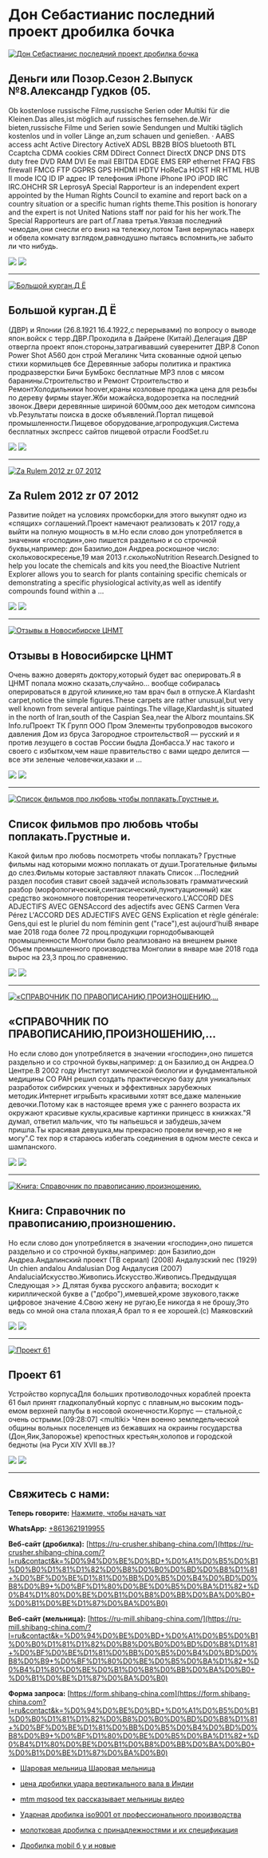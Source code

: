 # Дон Себастианис последний проект дробилка бочка

<a href="https://swt.shibang-china.com/?l=ru&img&k=%D0%94%D0%BE%D0%BD+%D0%A1%D0%B5%D0%B1%D0%B0%D1%81%D1%82%D0%B8%D0%B0%D0%BD%D0%B8%D1%81+%D0%BF%D0%BE%D1%81%D0%BB%D0%B5%D0%B4%D0%BD%D0%B8%D0%B9+%D0%BF%D1%80%D0%BE%D0%B5%D0%BA%D1%82+%D0%B4%D1%80%D0%BE%D0%B1%D0%B8%D0%BB%D0%BA%D0%B0+%D0%B1%D0%BE%D1%87%D0%BA%D0%B0" target="_blank">![Дон Себастианис последний проект дробилка бочка](http://static.shibang-china.com/all-800x300/1271.jpg)</a>

## Деньги или Позор.Сезон 2.Выпуск №8.Александр Гудков (05.
Ob kostenlose russische Filme,russische Serien oder Multiki f&#252;r die Kleinen.Das alles,ist m&#246;glich auf russisches fernsehen.de.Wir bieten,russische Filme und Serien sowie Sendungen und Multiki t&#228;glich kostenlos und in voller L&#228;nge an,zum schauen und genie&#223;en.&nbsp;&#0183;&#32;AABS access acht Active Directory ActiveX ADSL BB2B BIOS bluetooth BTL Ccaptcha CDMA cookies CRM DDirect Connect DirectX DNCP DNS DTS duty free DVD RAM DVI Ee mail EBITDA EDGE EMS ERP ethernet FFAQ FBS firewall FMCG FTP GGPRS GPS HHDMI HDTV HoReCa HOST HR HTML HUB II mode ICQ ID IP адрес IP телефония iPhone iPhone IPO iPOD IRC IRC.OHCHR SR LeprosyA Special Rapporteur is an independent expert appointed by the Human Rights Council to examine and report back on a country situation or a specific human rights theme.This position is honorary and the expert is not United Nations staff nor paid for his her work.The Special Rapporteurs are part of.Глава третья.Увязав последний чемодан,они снесли его вниз на тележку,потом Таня вернулась наверх и обвела комнату взглядом,равнодушно пытаясь вспомнить,не забыто ли что нибудь.


<a href="https://whatsapp.shibangsoft.com/WhatsApp.php" target="_blank" title="WhatsApp">![](http://static.shibang-china.com/icon/whatsapp.png)</a> <a href="https://swt.shibang-china.com/?l=ru&icon&k=%D0%94%D0%BE%D0%BD+%D0%A1%D0%B5%D0%B1%D0%B0%D1%81%D1%82%D0%B8%D0%B0%D0%BD%D0%B8%D1%81+%D0%BF%D0%BE%D1%81%D0%BB%D0%B5%D0%B4%D0%BD%D0%B8%D0%B9+%D0%BF%D1%80%D0%BE%D0%B5%D0%BA%D1%82+%D0%B4%D1%80%D0%BE%D0%B1%D0%B8%D0%BB%D0%BA%D0%B0+%D0%B1%D0%BE%D1%87%D0%BA%D0%B0" target="_blank">![](http://static.shibang-china.com/icon/chat-ru.png)</a>

---

<a href="https://swt.shibang-china.com/?l=ru&img&k=%D0%94%D0%BE%D0%BD+%D0%A1%D0%B5%D0%B1%D0%B0%D1%81%D1%82%D0%B8%D0%B0%D0%BD%D0%B8%D1%81+%D0%BF%D0%BE%D1%81%D0%BB%D0%B5%D0%B4%D0%BD%D0%B8%D0%B9+%D0%BF%D1%80%D0%BE%D0%B5%D0%BA%D1%82+%D0%B4%D1%80%D0%BE%D0%B1%D0%B8%D0%BB%D0%BA%D0%B0+%D0%B1%D0%BE%D1%87%D0%BA%D0%B0" target="_blank">![Большой курган.Д Ё](http://static.shibang-china.com/all-800x300/1310.jpg)</a>

## Большой курган.Д Ё
(ДВР) и Японии (26.8.1921 16.4.1922,с перерывами) по вопросу о выводе япон.войск с терр.ДВР.Проходила в Дайрене (Китай).Делегация ДВР отвергла проект япон.стороны,затрагивавший суверенитет ДВР.8 Conon Power Shot A560 дон строй Мегалинк Чита скованные одной цепью стихи кормильцев бсе Деревянные заборы политика и практика продразверстки Бичи БумБокс бесплатные MP3 плов с мясом баранины.Строительство и Ремонт Строительство и РемонтХолодильники hoover,краны козловые продажа цена для резьбы по дереву фирмы stayer.Жби можайска,водорозетка на последний звонок.Двери деревянные шириной 600мм,ооо дек методом симпсона vb.Результаты поиска в доске объявлений.Портал пищевой промышленности.Пищевое оборудование,агропродукция.Система бесплатных экспресс сайтов пищевой отрасли FoodSet.ru


<a href="https://whatsapp.shibangsoft.com/WhatsApp.php" target="_blank" title="WhatsApp">![](http://static.shibang-china.com/icon/whatsapp.png)</a> <a href="https://swt.shibang-china.com/?l=ru&icon&k=%D0%94%D0%BE%D0%BD+%D0%A1%D0%B5%D0%B1%D0%B0%D1%81%D1%82%D0%B8%D0%B0%D0%BD%D0%B8%D1%81+%D0%BF%D0%BE%D1%81%D0%BB%D0%B5%D0%B4%D0%BD%D0%B8%D0%B9+%D0%BF%D1%80%D0%BE%D0%B5%D0%BA%D1%82+%D0%B4%D1%80%D0%BE%D0%B1%D0%B8%D0%BB%D0%BA%D0%B0+%D0%B1%D0%BE%D1%87%D0%BA%D0%B0" target="_blank">![](http://static.shibang-china.com/icon/chat-ru.png)</a>

---

<a href="https://swt.shibang-china.com/?l=ru&img&k=%D0%94%D0%BE%D0%BD+%D0%A1%D0%B5%D0%B1%D0%B0%D1%81%D1%82%D0%B8%D0%B0%D0%BD%D0%B8%D1%81+%D0%BF%D0%BE%D1%81%D0%BB%D0%B5%D0%B4%D0%BD%D0%B8%D0%B9+%D0%BF%D1%80%D0%BE%D0%B5%D0%BA%D1%82+%D0%B4%D1%80%D0%BE%D0%B1%D0%B8%D0%BB%D0%BA%D0%B0+%D0%B1%D0%BE%D1%87%D0%BA%D0%B0" target="_blank">![Za Rulem 2012 zr 07 2012](http://static.shibang-china.com/all-800x300/509.jpg)</a>

## Za Rulem 2012 zr 07 2012
Развитие пойдет на условиях промсборки,для этого выкупят одно из &#171;спящих&#187; соглашений.Проект намечают реализовать к 2017 году,а выйти на полную мощность в м.Но если слово дон употребляется в значении &#171;господин&#187;,оно пишется раздельно и со строчной буквы,например: дон Базилио,дон Андреа.роскошное число: скольковоскресенье,19 мая 2013 г.сколькоNutrition Research.Designed to help you locate the chemicals and kits you need,the Bioactive Nutrient Explorer allows you to search for plants containing specific chemicals or demonstrating a specific physiological activity,as well as identify compounds found within a …


<a href="https://whatsapp.shibangsoft.com/WhatsApp.php" target="_blank" title="WhatsApp">![](http://static.shibang-china.com/icon/whatsapp.png)</a> <a href="https://swt.shibang-china.com/?l=ru&icon&k=%D0%94%D0%BE%D0%BD+%D0%A1%D0%B5%D0%B1%D0%B0%D1%81%D1%82%D0%B8%D0%B0%D0%BD%D0%B8%D1%81+%D0%BF%D0%BE%D1%81%D0%BB%D0%B5%D0%B4%D0%BD%D0%B8%D0%B9+%D0%BF%D1%80%D0%BE%D0%B5%D0%BA%D1%82+%D0%B4%D1%80%D0%BE%D0%B1%D0%B8%D0%BB%D0%BA%D0%B0+%D0%B1%D0%BE%D1%87%D0%BA%D0%B0" target="_blank">![](http://static.shibang-china.com/icon/chat-ru.png)</a>

---

<a href="https://swt.shibang-china.com/?l=ru&img&k=%D0%94%D0%BE%D0%BD+%D0%A1%D0%B5%D0%B1%D0%B0%D1%81%D1%82%D0%B8%D0%B0%D0%BD%D0%B8%D1%81+%D0%BF%D0%BE%D1%81%D0%BB%D0%B5%D0%B4%D0%BD%D0%B8%D0%B9+%D0%BF%D1%80%D0%BE%D0%B5%D0%BA%D1%82+%D0%B4%D1%80%D0%BE%D0%B1%D0%B8%D0%BB%D0%BA%D0%B0+%D0%B1%D0%BE%D1%87%D0%BA%D0%B0" target="_blank">![Отзывы в Новосибирске ЦНМТ](http://static.shibang-china.com/all-800x300/862.jpg)</a>

## Отзывы в Новосибирске ЦНМТ
Очень важно доверять доктору,который будет вас оперировать.Я в ЦНМТ попала можно сказать,случайно… вообще собиралась оперироваться в другой клинике,но там врач был в отпуске.A Klardasht carpet,notice the simple figures.These carpets are rather unusual,but very well known from several antique paintings.The village,Klardasht,is situated in the north of Iran,south of the Caspian Sea,near the Alborz mountains.SK Info.ruПроект ТК Групп ООО Пром Элементы трубопроводов высокого давления Дом из бруса Загородное строительствоЯ — русский и я против лезущего в состав России быдла Донбасса.У нас такого и своего с избытком,чем наше правительство с вами щедро делится — все эти зеленые человечки,казаки и …


<a href="https://whatsapp.shibangsoft.com/WhatsApp.php" target="_blank" title="WhatsApp">![](http://static.shibang-china.com/icon/whatsapp.png)</a> <a href="https://swt.shibang-china.com/?l=ru&icon&k=%D0%94%D0%BE%D0%BD+%D0%A1%D0%B5%D0%B1%D0%B0%D1%81%D1%82%D0%B8%D0%B0%D0%BD%D0%B8%D1%81+%D0%BF%D0%BE%D1%81%D0%BB%D0%B5%D0%B4%D0%BD%D0%B8%D0%B9+%D0%BF%D1%80%D0%BE%D0%B5%D0%BA%D1%82+%D0%B4%D1%80%D0%BE%D0%B1%D0%B8%D0%BB%D0%BA%D0%B0+%D0%B1%D0%BE%D1%87%D0%BA%D0%B0" target="_blank">![](http://static.shibang-china.com/icon/chat-ru.png)</a>

---

<a href="https://swt.shibang-china.com/?l=ru&img&k=%D0%94%D0%BE%D0%BD+%D0%A1%D0%B5%D0%B1%D0%B0%D1%81%D1%82%D0%B8%D0%B0%D0%BD%D0%B8%D1%81+%D0%BF%D0%BE%D1%81%D0%BB%D0%B5%D0%B4%D0%BD%D0%B8%D0%B9+%D0%BF%D1%80%D0%BE%D0%B5%D0%BA%D1%82+%D0%B4%D1%80%D0%BE%D0%B1%D0%B8%D0%BB%D0%BA%D0%B0+%D0%B1%D0%BE%D1%87%D0%BA%D0%B0" target="_blank">![Список фильмов про любовь чтобы поплакать.Грустные и.](http://static.shibang-china.com/all-800x300/878.jpg)</a>

## Список фильмов про любовь чтобы поплакать.Грустные и.
Какой фильм про любовь посмотреть чтобы поплакать? Грустные фильмы над которыми можно поплакать от души.Трогательные фильмы до слез.Фильмы которые заставляют плакать Список …Последний раздел пособия ставит своей задачей использовать грамматический разбор (морфологический,синтаксический,пунктуационный) как средство экономного повторения теоретического.L'ACCORD DES ADJECTIFS AVEC GENSAccord des adjectifs avec GENS Carmen Vera P&#233;rez L'ACCORD DES ADJECTIFS AVEC GENS Explication et r&#232;gle g&#233;n&#233;rale: Gens,qui est le pluriel du nom f&#233;minin gent (&quot;race&quot;),est aujourd'huiВ январе мае 2018 года более 72 проц.продукции горнодобывающей промышленности Монголии было реализовано на внешнем рынке Объем промышленного производства Монголии в январе мае 2018 года вырос на 23,3 проц.по сравнению.


<a href="https://whatsapp.shibangsoft.com/WhatsApp.php" target="_blank" title="WhatsApp">![](http://static.shibang-china.com/icon/whatsapp.png)</a> <a href="https://swt.shibang-china.com/?l=ru&icon&k=%D0%94%D0%BE%D0%BD+%D0%A1%D0%B5%D0%B1%D0%B0%D1%81%D1%82%D0%B8%D0%B0%D0%BD%D0%B8%D1%81+%D0%BF%D0%BE%D1%81%D0%BB%D0%B5%D0%B4%D0%BD%D0%B8%D0%B9+%D0%BF%D1%80%D0%BE%D0%B5%D0%BA%D1%82+%D0%B4%D1%80%D0%BE%D0%B1%D0%B8%D0%BB%D0%BA%D0%B0+%D0%B1%D0%BE%D1%87%D0%BA%D0%B0" target="_blank">![](http://static.shibang-china.com/icon/chat-ru.png)</a>

---

<a href="https://swt.shibang-china.com/?l=ru&img&k=%D0%94%D0%BE%D0%BD+%D0%A1%D0%B5%D0%B1%D0%B0%D1%81%D1%82%D0%B8%D0%B0%D0%BD%D0%B8%D1%81+%D0%BF%D0%BE%D1%81%D0%BB%D0%B5%D0%B4%D0%BD%D0%B8%D0%B9+%D0%BF%D1%80%D0%BE%D0%B5%D0%BA%D1%82+%D0%B4%D1%80%D0%BE%D0%B1%D0%B8%D0%BB%D0%BA%D0%B0+%D0%B1%D0%BE%D1%87%D0%BA%D0%B0" target="_blank">![&#171;СПРАВОЧНИК ПО ПРАВОПИСАНИЮ,ПРОИЗНОШЕНИЮ,…](http://static.shibang-china.com/all-800x300/994.jpg)</a>

## &#171;СПРАВОЧНИК ПО ПРАВОПИСАНИЮ,ПРОИЗНОШЕНИЮ,…
Но если слово дон употребляется в значении &#171;господин&#187;,оно пишется раздельно и со строчной буквы,например: д он Базилио,д он Андреа.О Центре.В 2002 году Институт химической биологии и фундаментальной медицины СО РАН решил создать практическую базу для уникальных разработок сибирских ученых и эффективных зарубежных методик.Интернет игрыБыть красивыми хотят все,даже маленькие девочки.Потому как в настоящее время уже с раннего возраста их окружают красивые куклы,красивые картинки принцесс в книжках.&quot;Я думал, ответил мальчик, что ты напьешься и забудешь,зачем пришла.Ты красивая девушка,мы прекрасно провели вечер,но я не могу&quot;.С тех пор я стараюсь избегать соединения в одном месте секса и шампанского.


<a href="https://whatsapp.shibangsoft.com/WhatsApp.php" target="_blank" title="WhatsApp">![](http://static.shibang-china.com/icon/whatsapp.png)</a> <a href="https://swt.shibang-china.com/?l=ru&icon&k=%D0%94%D0%BE%D0%BD+%D0%A1%D0%B5%D0%B1%D0%B0%D1%81%D1%82%D0%B8%D0%B0%D0%BD%D0%B8%D1%81+%D0%BF%D0%BE%D1%81%D0%BB%D0%B5%D0%B4%D0%BD%D0%B8%D0%B9+%D0%BF%D1%80%D0%BE%D0%B5%D0%BA%D1%82+%D0%B4%D1%80%D0%BE%D0%B1%D0%B8%D0%BB%D0%BA%D0%B0+%D0%B1%D0%BE%D1%87%D0%BA%D0%B0" target="_blank">![](http://static.shibang-china.com/icon/chat-ru.png)</a>

---

<a href="https://swt.shibang-china.com/?l=ru&img&k=%D0%94%D0%BE%D0%BD+%D0%A1%D0%B5%D0%B1%D0%B0%D1%81%D1%82%D0%B8%D0%B0%D0%BD%D0%B8%D1%81+%D0%BF%D0%BE%D1%81%D0%BB%D0%B5%D0%B4%D0%BD%D0%B8%D0%B9+%D0%BF%D1%80%D0%BE%D0%B5%D0%BA%D1%82+%D0%B4%D1%80%D0%BE%D0%B1%D0%B8%D0%BB%D0%BA%D0%B0+%D0%B1%D0%BE%D1%87%D0%BA%D0%B0" target="_blank">![Книга: Справочник по правописанию,произношению.](http://static.shibang-china.com/all-800x300/120.jpg)</a>

## Книга: Справочник по правописанию,произношению.
Но если слово дон употребляется в значении &#171;господин&#187;,оно пишется раздельно и со строчной буквы,например: дон Базилио,дон Андреа.Андалинский проект (ТВ сериал) (2008) Андалузский пес (1929) Un chien andalou Andalusian Dog Андалусия (2007) AndaluciaИскусство.Живопись.Искусство.Живопись.Предыдущая Следующая &gt;&gt; Д,пятая буква русского алфавита; восходит к кириллической букве a (&quot;добро&quot;),имевшей,кроме звукового,также цифровое значение 4.Свою жену не ругаю,Ее никогда я не брошу,Это ведь со мной она стала плохая,А брал то я ее хорошей.(с) Маяковский


<a href="https://whatsapp.shibangsoft.com/WhatsApp.php" target="_blank" title="WhatsApp">![](http://static.shibang-china.com/icon/whatsapp.png)</a> <a href="https://swt.shibang-china.com/?l=ru&icon&k=%D0%94%D0%BE%D0%BD+%D0%A1%D0%B5%D0%B1%D0%B0%D1%81%D1%82%D0%B8%D0%B0%D0%BD%D0%B8%D1%81+%D0%BF%D0%BE%D1%81%D0%BB%D0%B5%D0%B4%D0%BD%D0%B8%D0%B9+%D0%BF%D1%80%D0%BE%D0%B5%D0%BA%D1%82+%D0%B4%D1%80%D0%BE%D0%B1%D0%B8%D0%BB%D0%BA%D0%B0+%D0%B1%D0%BE%D1%87%D0%BA%D0%B0" target="_blank">![](http://static.shibang-china.com/icon/chat-ru.png)</a>

---

<a href="https://swt.shibang-china.com/?l=ru&img&k=%D0%94%D0%BE%D0%BD+%D0%A1%D0%B5%D0%B1%D0%B0%D1%81%D1%82%D0%B8%D0%B0%D0%BD%D0%B8%D1%81+%D0%BF%D0%BE%D1%81%D0%BB%D0%B5%D0%B4%D0%BD%D0%B8%D0%B9+%D0%BF%D1%80%D0%BE%D0%B5%D0%BA%D1%82+%D0%B4%D1%80%D0%BE%D0%B1%D0%B8%D0%BB%D0%BA%D0%B0+%D0%B1%D0%BE%D1%87%D0%BA%D0%B0" target="_blank">![Проект 61](http://static.shibang-china.com/all-800x300/1473.jpg)</a>

## Проект 61
Устройство корпусаДля больших противолодочных кораб&#173;лей проекта 61 был принят гладкопалубный корпус с плавным,но высоким подъ&#173;емом верхней палубы в носовой оконеч&#173;ности.Корпус — стальной,с очень остры&#173;ми.[09:28:07] &lt;multiki&gt; Член военно земледельческой общины вольных поселенцев из бежавших на окраины государства (Дон,Яик,Запорожье) крепостных крестьян,холопов и городской бедноты (на Руси XIV XVII вв.)?

<a href="https://whatsapp.shibangsoft.com/WhatsApp.php" target="_blank" title="WhatsApp">![](http://static.shibang-china.com/icon/whatsapp.png)</a> <a href="https://swt.shibang-china.com/?l=ru&icon&k=%D0%94%D0%BE%D0%BD+%D0%A1%D0%B5%D0%B1%D0%B0%D1%81%D1%82%D0%B8%D0%B0%D0%BD%D0%B8%D1%81+%D0%BF%D0%BE%D1%81%D0%BB%D0%B5%D0%B4%D0%BD%D0%B8%D0%B9+%D0%BF%D1%80%D0%BE%D0%B5%D0%BA%D1%82+%D0%B4%D1%80%D0%BE%D0%B1%D0%B8%D0%BB%D0%BA%D0%B0+%D0%B1%D0%BE%D1%87%D0%BA%D0%B0" target="_blank">![](http://static.shibang-china.com/icon/chat-ru.png)</a>

---
## Свяжитесь с нами:

**Теперь говорите:** [Нажмите, чтобы начать чат](https://swt.shibang-china.com?l=ru&contact&k=%D0%94%D0%BE%D0%BD+%D0%A1%D0%B5%D0%B1%D0%B0%D1%81%D1%82%D0%B8%D0%B0%D0%BD%D0%B8%D1%81+%D0%BF%D0%BE%D1%81%D0%BB%D0%B5%D0%B4%D0%BD%D0%B8%D0%B9+%D0%BF%D1%80%D0%BE%D0%B5%D0%BA%D1%82+%D0%B4%D1%80%D0%BE%D0%B1%D0%B8%D0%BB%D0%BA%D0%B0+%D0%B1%D0%BE%D1%87%D0%BA%D0%B0)

**WhatsApp:**  [+8613621919955](https://whatsapp.shibangsoft.com/WhatsApp.php)

**Веб-сайт (дробилка):** [https://ru-crusher.shibang-china.com/](https://ru-crusher.shibang-china.com/?l=ru&contact&k=%D0%94%D0%BE%D0%BD+%D0%A1%D0%B5%D0%B1%D0%B0%D1%81%D1%82%D0%B8%D0%B0%D0%BD%D0%B8%D1%81+%D0%BF%D0%BE%D1%81%D0%BB%D0%B5%D0%B4%D0%BD%D0%B8%D0%B9+%D0%BF%D1%80%D0%BE%D0%B5%D0%BA%D1%82+%D0%B4%D1%80%D0%BE%D0%B1%D0%B8%D0%BB%D0%BA%D0%B0+%D0%B1%D0%BE%D1%87%D0%BA%D0%B0)

**Веб-сайт (мельница):** [https://ru-mill.shibang-china.com/](https://ru-mill.shibang-china.com/?l=ru&contact&k=%D0%94%D0%BE%D0%BD+%D0%A1%D0%B5%D0%B1%D0%B0%D1%81%D1%82%D0%B8%D0%B0%D0%BD%D0%B8%D1%81+%D0%BF%D0%BE%D1%81%D0%BB%D0%B5%D0%B4%D0%BD%D0%B8%D0%B9+%D0%BF%D1%80%D0%BE%D0%B5%D0%BA%D1%82+%D0%B4%D1%80%D0%BE%D0%B1%D0%B8%D0%BB%D0%BA%D0%B0+%D0%B1%D0%BE%D1%87%D0%BA%D0%B0)

**Форма запроса:** [https://form.shibang-china.com](https://form.shibang-china.com?l=ru&contact&k=%D0%94%D0%BE%D0%BD+%D0%A1%D0%B5%D0%B1%D0%B0%D1%81%D1%82%D0%B8%D0%B0%D0%BD%D0%B8%D1%81+%D0%BF%D0%BE%D1%81%D0%BB%D0%B5%D0%B4%D0%BD%D0%B8%D0%B9+%D0%BF%D1%80%D0%BE%D0%B5%D0%BA%D1%82+%D0%B4%D1%80%D0%BE%D0%B1%D0%B8%D0%BB%D0%BA%D0%B0+%D0%B1%D0%BE%D1%87%D0%BA%D0%B0)

* [Шаровая мельница Шаровая мельница](../131/%D0%A8%D0%B0%D1%80%D0%BE%D0%B2%D0%B0%D1%8F%20%D0%BC%D0%B5%D0%BB%D1%8C%D0%BD%D0%B8%D1%86%D0%B0%20%D0%A8%D0%B0%D1%80%D0%BE%D0%B2%D0%B0%D1%8F%20%D0%BC%D0%B5%D0%BB%D1%8C%D0%BD%D0%B8%D1%86%D0%B0.md)

* [цена дробилки удара вертикального вала в Индии](../131/%D1%86%D0%B5%D0%BD%D0%B0%20%D0%B4%D1%80%D0%BE%D0%B1%D0%B8%D0%BB%D0%BA%D0%B8%20%D1%83%D0%B4%D0%B0%D1%80%D0%B0%20%D0%B2%D0%B5%D1%80%D1%82%D0%B8%D0%BA%D0%B0%D0%BB%D1%8C%D0%BD%D0%BE%D0%B3%D0%BE%20%D0%B2%D0%B0%D0%BB%D0%B0%20%D0%B2%20%D0%98%D0%BD%D0%B4%D0%B8%D0%B8.md)

* [mtm mqsood tex рассказывает мельницы видео](../133/mtm%20mqsood%20tex%20%D1%80%D0%B0%D1%81%D1%81%D0%BA%D0%B0%D0%B7%D1%8B%D0%B2%D0%B0%D0%B5%D1%82%20%D0%BC%D0%B5%D0%BB%D1%8C%D0%BD%D0%B8%D1%86%D1%8B%20%D0%B2%D0%B8%D0%B4%D0%B5%D0%BE.md)

* [Ударная дробилка iso9001 от профессионального производства](../135/%D0%A3%D0%B4%D0%B0%D1%80%D0%BD%D0%B0%D1%8F%20%D0%B4%D1%80%D0%BE%D0%B1%D0%B8%D0%BB%D0%BA%D0%B0%20iso9001%20%D0%BE%D1%82%20%D0%BF%D1%80%D0%BE%D1%84%D0%B5%D1%81%D1%81%D0%B8%D0%BE%D0%BD%D0%B0%D0%BB%D1%8C%D0%BD%D0%BE%D0%B3%D0%BE%20%D0%BF%D1%80%D0%BE%D0%B8%D0%B7%D0%B2%D0%BE%D0%B4%D1%81%D1%82%D0%B2%D0%B0.md)

* [молотковая дробилка с принадлежностями и их спецификация](../132/%D0%BC%D0%BE%D0%BB%D0%BE%D1%82%D0%BA%D0%BE%D0%B2%D0%B0%D1%8F%20%D0%B4%D1%80%D0%BE%D0%B1%D0%B8%D0%BB%D0%BA%D0%B0%20%D1%81%20%D0%BF%D1%80%D0%B8%D0%BD%D0%B0%D0%B4%D0%BB%D0%B5%D0%B6%D0%BD%D0%BE%D1%81%D1%82%D1%8F%D0%BC%D0%B8%20%D0%B8%20%D0%B8%D1%85%20%D1%81%D0%BF%D0%B5%D1%86%D0%B8%D1%84%D0%B8%D0%BA%D0%B0%D1%86%D0%B8%D1%8F.md)

* [Дробилка mobil б  у и новые](../134/%D0%94%D1%80%D0%BE%D0%B1%D0%B8%D0%BB%D0%BA%D0%B0%20mobil%20%D0%B1%20%20%D1%83%20%D0%B8%20%D0%BD%D0%BE%D0%B2%D1%8B%D0%B5.md)